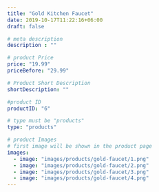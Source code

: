 ```yaml
---
title: "Gold Kitchen Faucet"
date: 2019-10-17T11:22:16+06:00
draft: false

# meta description
description : ""

# product Price
price: "19.99"
priceBefore: "29.99"

# Product Short Description
shortDescription: ""

#product ID
productID: "6"

# type must be "products"
type: "products"

# product Images
# first image will be shown in the product page
images:
  - image: "images/products/gold-faucet/1.png"
  - image: "images/products/gold-faucet/2.png"
  - image: "images/products/gold-faucet/3.png"
  - image: "images/products/gold-faucet/4.png"
---
```



